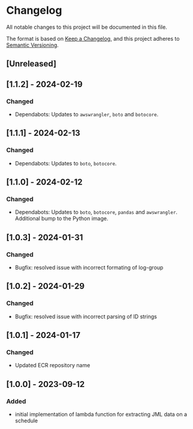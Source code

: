<!-- markdownlint-disable MD003 -->

# Changelog

All notable changes to this project will be documented in this file.

The format is based on [Keep a Changelog](https://keepachangelog.com/en/1.0.0/),
and this project adheres to [Semantic Versioning](https://semver.org/spec/v2.0.0.html).

## [Unreleased]

## [1.1.2] - 2024-02-19

### Changed

- Dependabots: Updates to `awswrangler`, `boto` and `botocore`.

## [1.1.1] - 2024-02-13

### Changed

- Dependabots: Updates to `boto`, `botocore`.

## [1.1.0] - 2024-02-12

### Changed

- Dependabots: Updates to `boto`, `botocore`, `pandas` and `awswrangler`.
Additional bump to the Python image.

## [1.0.3] - 2024-01-31

### Changed

- Bugfix: resolved issue with incorrect formating of log-group

## [1.0.2] - 2024-01-29

### Changed

- Bugfix: resolved issue with incorrect parsing of ID strings

## [1.0.1] - 2024-01-17

### Changed

- Updated ECR repository name

## [1.0.0] - 2023-09-12

### Added

- initial implementation of lambda function for extracting JML data on a schedule
